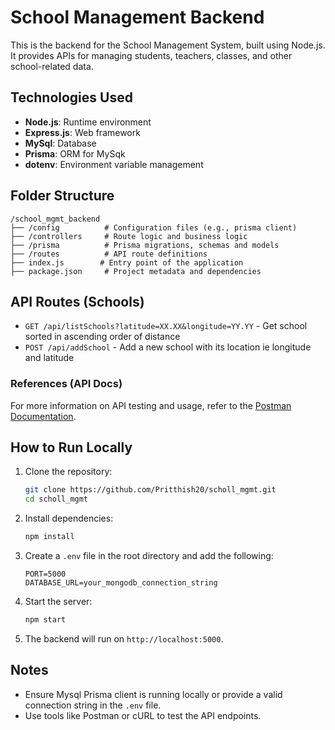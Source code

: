 # School Management Backend

This is the backend for the School Management System, built using Node.js. It provides APIs for managing students, teachers, classes, and other school-related data.

## Technologies Used
- **Node.js**: Runtime environment
- **Express.js**: Web framework
- **MySql**: Database
- **Prisma**: ORM for MySqk
- **dotenv**: Environment variable management

## Folder Structure
```
/school_mgmt_backend
├── /config          # Configuration files (e.g., prisma client)
├── /controllers     # Route logic and business logic
├── /prisma          # Prisma migrations, schemas and models
├── /routes          # API route definitions
├── index.js        # Entry point of the application
├── package.json     # Project metadata and dependencies
```

## API Routes (Schools)

- `GET /api/listSchools?latitude=XX.XX&longitude=YY.YY` - Get school sorted in ascending order of distance
- `POST /api/addSchool` - Add a new school with its location ie longitude and latitude

 ### References (API Docs)
 For more information on API testing and usage, refer to the [Postman Documentation](https://documenter.getpostman.com/view/39575061/2sB2j1gCPK).

## How to Run Locally
1. Clone the repository:
    ```bash
    git clone https://github.com/Pritthish20/scholl_mgmt.git
    cd scholl_mgmt
    ```

2. Install dependencies:
    ```bash
    npm install
    ```

3. Create a `.env` file in the root directory and add the following:
    ```
    PORT=5000
    DATABASE_URL=your_mongodb_connection_string
    ```

4. Start the server:
    ```bash
    npm start
    ```

5. The backend will run on `http://localhost:5000`.

## Notes
- Ensure Mysql Prisma client is running locally or provide a valid connection string in the `.env` file.
- Use tools like Postman or cURL to test the API endpoints.

